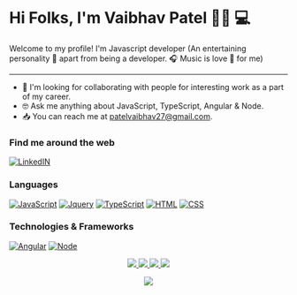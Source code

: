# Hi Folks, I'm Vaibhav Patel 👋🏻 💻

Welcome to my profile! I'm Javascript developer (An entertaining personality 🤩 apart from being a developer. 🎧 Music is love 🥰 for me)  

------
- 🤝 I'm looking for collaborating with people for interesting work as a part of my career.
- 🤓  Ask me anything about JavaScript, TypeScript, Angular & Node.
- 📥  You can reach me at [patelvaibhav27@gmail.com](mailto:patelvaibhav27@gmail.com).

### Find me around the web
[![LinkedIN](https://img.shields.io/badge/LinkedIn-black?style=for-the-badge&logo=linkedin)](https://www.linkedin.com/in/patelvaibhav27)

### Languages
[![JavaScript](https://img.shields.io/badge/javascript-black?style=for-the-badge&logo=javascript)](https://github.com/patelvaibhavd)
[![Jquery](https://img.shields.io/badge/jquery-black?style=for-the-badge&logo=jquery)](https://github.com/patelvaibhavd)
[![TypeScript](https://img.shields.io/badge/typescript-black?style=for-the-badge&logo=typescript)](https://github.com/patelvaibhavd)
[![HTML](https://img.shields.io/badge/html-black?style=for-the-badge&logo=html5)](https://hub.docker.com/u/patelvaibhavd)
[![CSS](https://img.shields.io/badge/css-black?style=for-the-badge&logo=css3)](https://hub.docker.com/u/patelvaibhavd)

### Technologies & Frameworks
[![Angular](https://img.shields.io/badge/angular-black?style=for-the-badge&logo=Angular)](https://github.com/patelvaibhavd)
[![Node](https://img.shields.io/badge/node-black?style=for-the-badge&logo=Node.js)](https://github.com/patelvaibhavd)


<p align="center">
  <a href="https://github.com/patelvaibhavd">
    <img src="http://github-profile-summary-cards.vercel.app/api/cards/profile-details?username=patelvaibhavd&theme=dark" />
  </a>
  <a href="https://github.com/patelvaibhavd">
    <img src="https://github-readme-streak-stats.herokuapp.com/?user=patelvaibhavd&hide_border=true&card_width=338&theme=dark" />
  </a>
  <a href="https://github.com/patelvaibhavd">
    <img src="http://github-profile-summary-cards.vercel.app/api/cards/stats?username=patelvaibhavd&theme=dark" />
  </a>
  <a href="https://github.com/patelvaibhavd">
    <img src="https://github-readme-stats.vercel.app/api/top-langs/?username=patelvaibhavd&langs_count=10&exclude_repo=&hide=php&layout=default&card_width=699&hide_border=true&theme=dark" />
  </a>
</p>

<p align="center">
  <a href="https://github.com/patelvaibhavd">
    <img src="https://komarev.com/ghpvc/?username=patelvaibhavd&color=blue&style=flat)" />
  </a>
</p>
